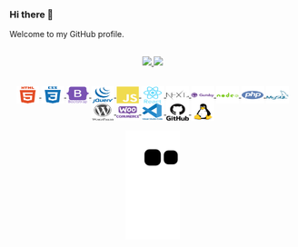### Hi there 👋

Welcome to my GitHub profile.

<div align="center"><br />
  <a href="https://github.com/aftabahamed">
  <img height="180em" src="https://github-readme-stats.vercel.app/api?username=aftabahamed&show_icons=true&theme=dark&include_all_commits=true&count_private=true" />
  <img height="180em" src="https://github-readme-stats.vercel.app/api/top-langs/?username=aftabahamed&layout=compact&langs_count=7&theme=dark"/>
</div>
<br />
<div style="display: inline_block" align="center"><br>
  <img align="center" alt="Aftab-HTML" height="30" width="40" src="https://raw.githubusercontent.com/devicons/devicon/master/icons/html5/html5-plain-wordmark.svg">
  <img align="center" alt="Aftab-CSS" height="30" width="40" src="https://raw.githubusercontent.com/devicons/devicon/master/icons/css3/css3-plain-wordmark.svg">
  <img align="center" alt="Aftab-Bootstrap" height="30" width="40" src="https://raw.githubusercontent.com/devicons/devicon/master/icons/bootstrap/bootstrap-plain-wordmark.svg">
  <img align="center" alt="Aftab-jQuery" height="30" width="40" src="https://raw.githubusercontent.com/devicons/devicon/master/icons/jquery/jquery-plain-wordmark.svg">
  <img align="center" alt="Aftab-Js" height="30" width="40" src="https://raw.githubusercontent.com/devicons/devicon/master/icons/javascript/javascript-plain.svg">
  <img align="center" alt="Aftab-React" height="30" width="40" src="https://raw.githubusercontent.com/devicons/devicon/master/icons/react/react-original-wordmark.svg">
  <img align="center" alt="Aftab-NextJs" height="30" width="40" src="https://raw.githubusercontent.com/devicons/devicon/master/icons/nextjs/nextjs-original-wordmark.svg">
  <img align="center" alt="Aftab-GatsbyJs" height="30" width="40" src="https://raw.githubusercontent.com/devicons/devicon/master/icons/gatsby/gatsby-plain-wordmark.svg">
  <img align="center" alt="Aftab-NodeJs" height="30" width="40" src="https://raw.githubusercontent.com/devicons/devicon/master/icons/nodejs/nodejs-plain-wordmark.svg">
  <img align="center" alt="Aftab-PHP" height="30" width="40" src="https://raw.githubusercontent.com/devicons/devicon/master/icons/php/php-plain.svg">
  <img align="center" alt="Aftab-MySql" height="30" width="40" src="https://raw.githubusercontent.com/devicons/devicon/master/icons/mysql/mysql-plain-wordmark.svg">
  <img align="center" alt="Aftab-Wordpress" height="30" width="40" src="https://raw.githubusercontent.com/devicons/devicon/master/icons/wordpress/wordpress-plain-wordmark.svg">
  <img align="center" alt="Aftab-WooCommerce" height="30" width="40" src="https://raw.githubusercontent.com/devicons/devicon/master/icons/woocommerce/woocommerce-plain-wordmark.svg">
  <img align="center" alt="Aftab-Github" height="30" width="40" src="https://raw.githubusercontent.com/devicons/devicon/master/icons/vscode/vscode-original-wordmark.svg">
  <img align="center" alt="Aftab-Github" height="30" width="40" src="https://raw.githubusercontent.com/devicons/devicon/master/icons/github/github-original-wordmark.svg">
  <img align="center" alt="Aftab-Linux" height="30" width="40" src="https://raw.githubusercontent.com/devicons/devicon/master/icons/linux/linux-original.svg">
</div>
<br/>
<div align="center">
  <img align="center" alt="GRID-SNAKE" src="https://github.com/rafaballerini/rafaballerini/blob/output/github-contribution-grid-snake.svg">
</div>
